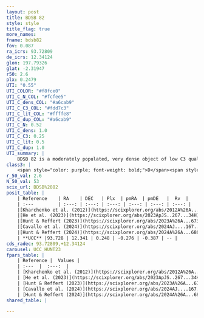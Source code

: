 ```yaml
---
layout: post
title: BDSB 82
style: style
title_flag: true
more_names: 
fname: bdsb82
fov: 0.087
ra_icrs: 93.72809
de_icrs: 12.34124
glon: 197.79326
glat: -2.31947
r50: 2.6
plx: 0.2479
UTI: "0.55"
UTI_COLOR: "#f8fce0"
UTI_C_N_COL: "#fcfee5"
UTI_C_dens_COL: "#a6cab9"
UTI_C_C3_COL: "#fdd7c3"
UTI_C_lit_COL: "#ffffe8"
UTI_C_dup_COL: "#a6cab9"
UTI_C_N: 0.52
UTI_C_dens: 1.0
UTI_C_C3: 0.25
UTI_C_lit: 0.5
UTI_C_dup: 1.0
UTI_summary: |
    BDSB 82 is a moderately populated, very dense object of low C3 quality. It is moderately studied in the literature.
class3: |
    <span style="color: purple; font-weight: bold;">D</span><span style="color: #FFC300; font-weight: bold;">B</span>
r_50_val: 2.6
N_50_val: 53
scix_url: BDSB%2082
posit_table: |
    | Reference    | RA    | DEC   | Plx  | pmRA  | pmDE   |  Rv  |
    | :---         | :---: | :---: | :---: | :---: | :---: | :---: |
    |[Kharchenko et al. (2012)](https://scixplorer.org/abs/2012A%26A...543A.156K) | 93.747 | 12.338 | -- | 0.17 | 0.07 | -- |
    |[He et al. (2023)](https://scixplorer.org/abs/2023ApJS..267...34H) | 93.726 | 12.341 | 0.244 | -0.276 | -0.399 | -- |
    |[Hunt & Reffert (2023)](https://scixplorer.org/abs/2023A%26A...673A.114H) | 93.734 | 12.349 | 0.252 | -0.291 | -0.411 | -- |
    |[Cavallo et al. (2024)](https://scixplorer.org/abs/2024AJ....167...12C) | 93.7 | 12.345 | 0.254 | -- | -- | -- |
    |[Hunt & Reffert (2024)](https://scixplorer.org/abs/2024A%26A...686A..42H) | 93.734 | 12.349 | 0.252 | -0.291 | -0.411 | -- |
    | **UCC** |93.728 | 12.341 | 0.248 | -0.276 | -0.387 | -- | 
cds_radec: 93.72809,+12.34124
carousel: UCC_HUNT23
fpars_table: |
    | Reference |  Values |
    | :---  |  :---:  |
    | [Kharchenko et al. (2012)](https://scixplorer.org/abs/2012A%26A...543A.156K) | `e_bv=0.833, distance=1934, log_age=7.915` |
    | [He et al. (2023)](https://scixplorer.org/abs/2023ApJS..267...34H) | `A0=2.9, m-M=12.9, logA=7.3` |
    | [Hunt & Reffert (2023)](https://scixplorer.org/abs/2023A%26A...673A.114H) | `AV50=2.152, diffAV50=2.553, MOD50=12.8, logAge50=8.438` |
    | [Cavallo et al. (2024)](https://scixplorer.org/abs/2024AJ....167...12C) | `AV50=2.31, dMod50=12.91, logAge50=8.34, [Fe/H]50=0.43` |
    | [Hunt & Reffert (2024)](https://scixplorer.org/abs/2024A%26A...686A..42H) | `MassJ=514.614` |
shared_table: |
    
---
```

